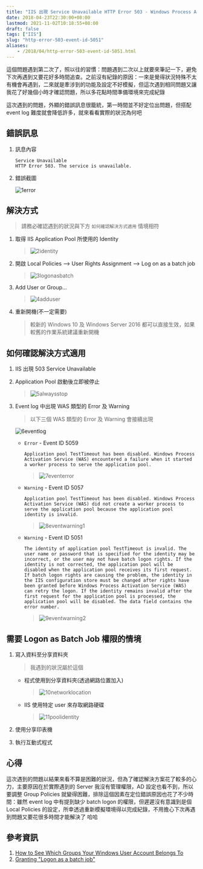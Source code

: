 ```yaml
---
title: "IIS 出現 Service Unavailable HTTP Error 503 - Windows Process Activation Service (WAS) Error"
date: 2018-04-23T22:30:00+08:00
lastmod: 2021-11-02T10:18:55+08:00
draft: false
tags: ["IIS"]
slug: "http-error-503-event-id-5051"
aliases:
    - /2018/04/http-error-503-event-id-5051.html
---
```

這個問題遇到第二次了，照以往的習慣：問題遇到二次以上就要來筆記一下，避免下次再遇到又要花好多時間追查。之前沒有紀錄的原因：一來是覺得狀況特殊不太有機會再遇到，二來就是牽涉到的功能及設定不好模擬，但這次遇到相同問題又讓我花了好幾個小時才確認問題，所以多花點時間準備環境來完成紀錄

這次遇到的問題，外顯的錯誤訊息很籠統，第一時間並不好定位出問題，但搭配 event log 難度就會降低許多，就來看看實際的狀況為何吧

## 錯誤訊息

1. 訊息內容

    ```text
    Service Unavailable
    HTTP Error 503. The service is unavailable.
    ```

2. 錯誤截圖

    ![1error](https://user-images.githubusercontent.com/3851540/39143392-620734f8-4760-11e8-9b56-e0aaa5939e0c.png)

## 解決方式

> 請務必確認遇到的狀況與下方 `如何確認解決方式適用` 情境相符

1. 取得 IIS Application Pool 所使用的 Identity

    > ![2identity](https://user-images.githubusercontent.com/3851540/39143393-622f7968-4760-11e8-8fd4-d8d4f41fa835.png)

2. 開啟 Local Policies --> User Rights Assignment --> Log on as a batch job

    > ![3logonasbatch](https://user-images.githubusercontent.com/3851540/39143394-62578bc4-4760-11e8-987c-09f46ae52aaf.png)

3. Add User or Group...

    > ![4adduser](https://user-images.githubusercontent.com/3851540/39143395-62812ae2-4760-11e8-9b1d-8fd3cecec471.png)

4. 重新開機(不一定需要)

    > 較新的 Windows 10 及 Windows Server 2016 都可以直接生效，如果較舊的作業系統建議重新開機

## 如何確認解決方式適用

1. IIS 出現 503 Service Unavailable

2. Application Pool 啟動後立即被停止

    > ![5alwaysstop](https://user-images.githubusercontent.com/3851540/39143396-62aede7e-4760-11e8-92d0-6d3992cc6719.png)

3. Event log 中出現 WAS 類型的 Error 及 Warning

    > 以下三個 WAS 類型的 Error 及 Warning 會接續出現

    ![6eventlog](https://user-images.githubusercontent.com/3851540/39143397-62dbd460-4760-11e8-9d2c-e53314ea1ec9.png)

    * `Error` - Event ID 5059

        ```text
        Application pool TestTimeout has been disabled. Windows Process Activation Service (WAS) encountered a failure when it started a worker process to serve the application pool.
        ```

        > ![7eventerror](https://user-images.githubusercontent.com/3851540/39143398-6309cdfc-4760-11e8-84e0-91407e871335.png)

    * `Warning` - Event ID 5057

        ```text
        Application pool TestTimeout has been disabled. Windows Process Activation Service (WAS) did not create a worker process to serve the application pool because the application pool identity is invalid.
        ```

        > ![8eventwarning1](https://user-images.githubusercontent.com/3851540/39143399-63353a5a-4760-11e8-8ce4-a1a3f9f87097.png)

    * `Warning` - Event ID 5051

        ```text
        The identity of application pool TestTimeout is invalid. The user name or password that is specified for the identity may be incorrect, or the user may not have batch logon rights. If the identity is not corrected, the application pool will be disabled when the application pool receives its first request.  If batch logon rights are causing the problem, the identity in the IIS configuration store must be changed after rights have been granted before Windows Process Activation Service (WAS) can retry the logon. If the identity remains invalid after the first request for the application pool is processed, the application pool will be disabled. The data field contains the error number.
        ```

        > ![9eventwarning2](https://user-images.githubusercontent.com/3851540/39143401-636fe178-4760-11e8-8c80-486262dded71.png)

## 需要 Logon as Batch Job 權限的情境

1. 寫入資料至分享資料夾

    > 我遇到的狀況屬於這個

    * 程式使用到分享資料夾(透過網路位置加入)

        > ![10networklocation](https://user-images.githubusercontent.com/3851540/39143402-639c81f6-4760-11e8-86a1-2413b5104c40.png)

    * IIS 使用特定 user 來存取網路硬碟

        > ![11poolidentity](https://user-images.githubusercontent.com/3851540/39143391-61c353dc-4760-11e8-97f2-e43b22b291dc.png)

2. 使用分享印表機

3. 執行互動式程式

## 心得

這次遇到的問題以結果來看不算是困難的狀況，但為了確認解決方案花了較多的心力，主要原因在於實際遇到的 Server 我沒有管理權限，AD 設定也看不到，所以要調整 Group Policies 就變得困難，排除這個因素在定位錯誤原因也花了不少時間：雖然 event log 中有提到缺少 batch logon 的權限，但遲遲沒有意識到是個 Local Policies 的設定，所幸透過重新模擬環境得以完成紀錄，不用擔心下次再遇到問題又要花很多時間才能解決了 哈哈

## 參考資訊

1. [How to See Which Groups Your Windows User Account Belongs To](https://www.howtogeek.com/tips/how-to-see-which-group-your-windows-user-belongs-to/)
2. [Granting "Logon as a batch job"](https://www.brooksnet.com/faq/granting-logon-as-batch-privilege)

